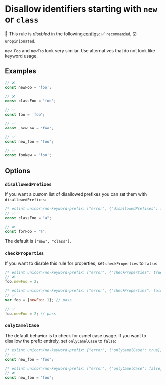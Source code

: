 # Disallow identifiers starting with `new` or `class`

🚫 This rule is _disabled_ in the following [configs](https://github.com/sindresorhus/eslint-plugin-unicorn#recommended-config): ✅ `recommended`, ☑️ `unopinionated`.

<!-- end auto-generated rule header -->
<!-- Do not manually modify this header. Run: `npm run fix:eslint-docs` -->

`new Foo` and `newFoo` look very similar. Use alternatives that do not look like keyword usage.

## Examples

```js
// ❌
const newFoo = 'foo';

// ❌
const classFoo = 'foo';

// ✅
const foo = 'foo';

// ✅
const _newFoo = 'foo';

// ✅
const new_foo = 'foo';

// ✅
const fooNew = 'foo';
```

## Options

### `disallowedPrefixes`

If you want a custom list of disallowed prefixes you can set them with `disallowedPrefixes`:

```js
/* eslint unicorn/no-keyword-prefix: ["error", {"disallowedPrefixes": ["new", "for"]}] */
// ✅
const classFoo = "a";

// ❌
const forFoo = "a";
```

The default is `["new", "class"]`.

### `checkProperties`

If you want to disable this rule for properties, set `checkProperties` to `false`:

```js
/* eslint unicorn/no-keyword-prefix: ["error", {"checkProperties": true}] */
// ❌
foo.newFoo = 2;
```

```js
/* eslint unicorn/no-keyword-prefix: ["error", {"checkProperties": false}] */
// ✅
var foo = {newFoo: 1}; // pass

// ✅
foo.newFoo = 2; // pass
```

### `onlyCamelCase`

The default behavior is to check for camel case usage. If you want to disallow the prefix entirely, set `onlyCamelCase` to `false`:

```js
/* eslint unicorn/no-keyword-prefix: ["error", {"onlyCamelCase": true}] */
// ✅
const new_foo = "foo";
```

```js
/* eslint unicorn/no-keyword-prefix: ["error", {"onlyCamelCase": false}] */
// ❌
const new_foo = "foo";
```
